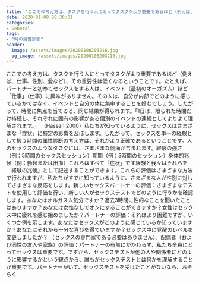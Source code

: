 ```yaml
---
title: "ここでの考え方は、タスクを行う人にとってタスクがより重要であるほど（例えば、仕事、性別、愛など）、その重要性は低くなるということです。"
date: 2020-01-08 20:36:01
categories:
- General
tags:
- "時の属性診断"
header:
  image: /assets/images/20200108203216.jpg
  og_image: /assets/images/20200108203216.jpg
---
```


ここでの考え方は、タスクを行う人にとってタスクがより重要であるほど（例えば、仕事、性別、愛など）、その重要性は低くなるということです。たとえば、パートナーと初めてセックスをする人は、イベント（最初のオーガズム）ほど「仕事」（仕事）に興味がありません。その人は、自分が内部でどのように感じているかではなく、イベントと自分の体に集中することを好むでしょう。したがって、時間に焦点を当てると、同じ結果が得られます。「1日は、限られた時間だけ持続し、それぞれに固有の影響がある個別のイベントの連続としてよりよく理解されます。」 （Hassan 2000）私たちが知っているように、セックスはさまざまな「症状」に特定の影響を及ぼします。したがって、セックスを単一の経験として扱う時間の属性診断の考え方は、それがより正確であるということです。人のセックスのようなタスクには、さまざまな側面が含まれます。経験の強さ（例：5時間のセックスセッション）期間（例：3時間のセッション）身体的兆候（例：勃起または出血）これらはすべて「症状」です経験と我々はそれらを「経験の兆候」として記述することができます。これらの評価はさまざまな方法で行われますが、私たちがすでに知っているように、さまざまな人が性別に対してさまざまな反応をします。新しいセックスパートナーの評価：さまざまなテストを使用して評価を行い、新しい人がセックステストでどのように行うかを確認します。あなたはオルガスム気分ですか？過去3時間に性的なことを聞いたことはありますか？あなたは女性なしでオンにすることができますか？女性はセックス中に疲れを感じ始めましたか？パートナーの評価：それはより困難ですが、いくつか例を示します。あなたはセックスがどのように感じているか知っていますか？あなたはそれから十分な喜びを得ていますか？セックス中に覚醒のレベルを変更しましたか？ （セックスの専門家である必要はありません）。配偶者（および同性の友人や家族）の評価：パートナーの有無にかかわらず、私たち全員にとってセックスは重要です。ですから、セックステストが他の人や関係者にどのように影響するかという観点から、誰もがセックステストとは何かを理解することが重要です。パートナーがいて、セックステストを受けたことがないなら、おそらく
